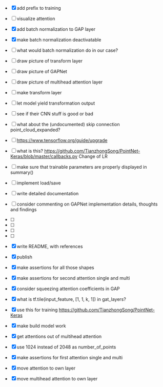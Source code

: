 - [X] add prefix to training
- [ ] visualize attention
- [X] add batch normalization to GAP layer
- [X] make batch normalization deactivatable
- [ ] what would batch normalization do in our case?
- [ ] draw picture of transform layer
- [ ] draw picture of GAPNet
- [ ] draw picture of multihead attention layer
- [ ] make transform layer
- [ ] let model yield transformation output
- [ ] see if their CNN stuff is good or bad
- [ ] what about the (undocumented) skip connection point_cloud_expanded?
- [ ] https://www.tensorflow.org/guide/upgrade
- [ ] what is this? https://github.com/TianzhongSong/PointNet-Keras/blob/master/callbacks.py Change of LR
- [ ] make sure that trainable parameters are properly displayed in summary()
- [ ] implement load/save
- [ ] write detailed documentation
- [ ] consider commenting on GAPNet implementation details, thoughts and findings
- [ ]
- [ ]
- [ ]
- [ ]



- [X] write README, with references
- [X] publish
- [X] make assertions for all those shapes
- [X] make assertions for second attention single and multi
- [X] consider squeezing attention coefficients in GAP
- [X] what is tf.tile(input_feature, [1, 1, k, 1]) in gat_layers?
- [X] use this for training https://github.com/TianzhongSong/PointNet-Keras
- [X] make build model work
- [X] get attentions out of multihead attention
- [X] use 1024 instead of 2048 as number_of_points
- [X] make assertions for first attention single and multi
- [X] move attention to own layer
- [X] move multihead attention to own layer
